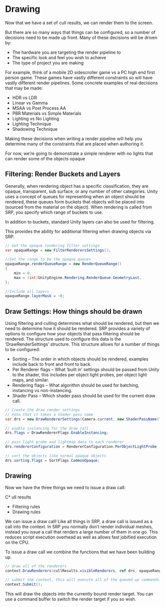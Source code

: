 # Drawing
Now that we have a set of cull results, we can render them to the screen.

But there are so many ways that things can be configured, so a number of decisions need to be made up front. Many of these decisions will be driven by:

* The hardware you are targeting the render pipeline to
* The specific look and feel you wish to achieve
* The type of project you are making

For example, think of a mobile 2D sidescroller game vs a PC high end first person game. These games have vastly different constraints so will have vastly different render pipelines. Some concrete examples of real decisions that may be made:

* HDR vs LDR
* Linear vs Gamma
* MSAA vs Post Process AA
* PBR Materials vs Simple Materials
* Lighting vs No Lighting
* Lighting Technique
* Shadowing Technique

Making these decisions when writing a render pipeline will help you determine many of the constraints that are placed when authoring it.

For now, we’re going to demonstrate a simple renderer with no lights that can render some of the objects opaque

## Filtering: Render Buckets and Layers
Generally, when rendering object has a specific classification, they are opaque, transparent, sub surface, or any number of other categories. Unity uses a concept of queues for representing when an object should be rendered, these queues form buckets that objects will be placed into (sourced from the material on the object). When rendering is called from SRP, you specify which range of buckets to use.

In addition to buckets, standard Unity layers can also be used for filtering.

This provides the ability for additional filtering when drawing objects via SRP.

```c#
// Get the opaque rendering filter settings
var opaqueRange = new FilterRenderersSettings();
 
//Set the range to be the opaque queues
opaqueRange.renderQueueRange = new RenderQueueRange()
{
    min = 0,
    max = (int)UnityEngine.Rendering.RenderQueue.GeometryLast,
};
 
//Include all layers
opaqueRange.layerMask = ~0;
```

## Draw Settings: How things should be drawn
Using filtering and culling determines what should be rendered, but then we need to determine how it should be rendered. SRP provides a variety of options to configure how your objects that pass filtering should be rendered. The structure used to configure this data is the ‘DrawRenderSettings’ structure. This structure allows for a number of things to be configured:

* Sorting – The order in which objects should be rendered, examples include back to front and front to back.
* Per Renderer flags – What ‘built in’ settings should be passed from Unity to the shader, this includes per object light probes, per object light maps, and similar.
* Rendering flags – What algorithm should be used for batching, instancing vs non-instancing.
* Shader Pass – Which shader pass should be used for the current draw call.

```c#
// Create the draw render settings
// note that it takes a shader pass name
var drs = new DrawRendererSettings(Camera.current, new ShaderPassName("Opaque"));
 
// enable instancing for the draw call
drs.flags = DrawRendererFlags.EnableInstancing;
 
// pass light probe and lightmap data to each renderer
drs.rendererConfiguration = RendererConfiguration.PerObjectLightProbe | RendererConfiguration.PerObjectLightmaps;
 
// sort the objects like normal opaque objects
drs.sorting.flags = SortFlags.CommonOpaque;
```

## Drawing
Now we have the three things we need to issue a draw call:

C* ull results
* Filtering rules
* Drawing rules

We can issue a draw call! Like all things in SRP, a draw call is issued as a call into the context. In SRP you normally don’t render individual meshes, instead you issue a call that renders a large number of them in one go. This reduces script execution overhead as well as allows fast jobified execution on the CPU.

To issue a draw call we combine the functions that we have been building up.

```c#
// draw all of the renderers
context.DrawRenderers(cullResults.visibleRenderers, ref drs, opaqueRange);

// submit the context, this will execute all of the queued up commands.
context.Submit();
```

This will draw the objects into the currently bound render target. You can use a command buffer to switch the render target if you so wish.